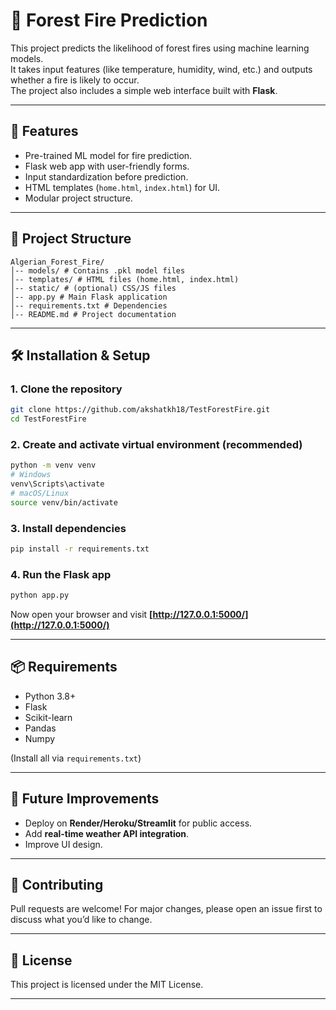 
# 🌲 Forest Fire Prediction

This project predicts the likelihood of forest fires using machine learning models.  
It takes input features (like temperature, humidity, wind, etc.) and outputs whether a fire is likely to occur.  
The project also includes a simple web interface built with **Flask**.

---

## 🚀 Features
- Pre-trained ML model for fire prediction.
- Flask web app with user-friendly forms.
- Input standardization before prediction.
- HTML templates (`home.html`, `index.html`) for UI.
- Modular project structure.

---

## 📂 Project Structure
```
Algerian_Forest_Fire/
│-- models/ # Contains .pkl model files
│-- templates/ # HTML files (home.html, index.html)
│-- static/ # (optional) CSS/JS files
│-- app.py # Main Flask application
│-- requirements.txt # Dependencies
│-- README.md # Project documentation
```

---

## 🛠 Installation & Setup

### 1. Clone the repository
```bash
git clone https://github.com/akshatkh18/TestForestFire.git
cd TestForestFire
````

### 2. Create and activate virtual environment (recommended)

```bash
python -m venv venv
# Windows
venv\Scripts\activate
# macOS/Linux
source venv/bin/activate
```

### 3. Install dependencies

```bash
pip install -r requirements.txt
```

### 4. Run the Flask app

```bash
python app.py
```

Now open your browser and visit **[http://127.0.0.1:5000/](http://127.0.0.1:5000/)**

---

## 📦 Requirements

* Python 3.8+
* Flask
* Scikit-learn
* Pandas
* Numpy

(Install all via `requirements.txt`)

---

## 🔮 Future Improvements

* Deploy on **Render/Heroku/Streamlit** for public access.
* Add **real-time weather API integration**.
* Improve UI design.

---

## 🤝 Contributing

Pull requests are welcome! For major changes, please open an issue first to discuss what you’d like to change.

---

## 📜 License

This project is licensed under the MIT License.

---

